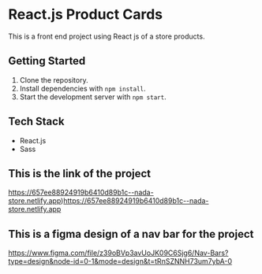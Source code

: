 # React.js Product Cards 

This is a front end project using React js of a store products.

## Getting Started
1. Clone the repository.
2. Install dependencies with `npm install`.
3. Start the development server with `npm start`.

## Tech Stack
- React.js
- Sass

## This is the link of the project
https://657ee88924919b6410d89b1c--nada-store.netlify.app)https://657ee88924919b6410d89b1c--nada-store.netlify.app

## This is a figma design of a nav bar for the project
https://www.figma.com/file/z39oBVp3avUoJK09C6Sjg6/Nav-Bars?type=design&node-id=0-1&mode=design&t=tRnSZNNH73um7ybA-0
